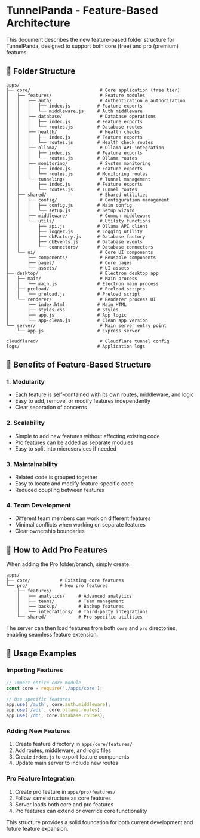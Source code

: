 # TunnelPanda - Feature-Based Architecture

This document describes the new feature-based folder structure for TunnelPanda, designed to support both core (free) and pro (premium) features.

## 📁 Folder Structure

```
apps/
├── core/                          # Core application (free tier)
│   ├── features/                  # Feature modules
│   │   ├── auth/                  # Authentication & authorization
│   │   │   ├── index.js          # Feature exports
│   │   │   └── middleware.js     # Auth middleware
│   │   ├── database/              # Database operations
│   │   │   ├── index.js          # Feature exports
│   │   │   └── routes.js         # Database routes
│   │   ├── health/                # Health checks
│   │   │   ├── index.js          # Feature exports
│   │   │   └── routes.js         # Health check routes
│   │   ├── ollama/                # Ollama API integration
│   │   │   ├── index.js          # Feature exports
│   │   │   └── routes.js         # Ollama routes
│   │   ├── monitoring/            # System monitoring
│   │   │   ├── index.js          # Feature exports
│   │   │   └── routes.js         # Monitoring routes
│   │   └── tunneling/             # Tunnel management
│   │       ├── index.js          # Feature exports
│   │       └── routes.js         # Tunnel routes
│   ├── shared/                    # Shared utilities
│   │   ├── config/                # Configuration management
│   │   │   ├── config.js         # Main config
│   │   │   └── setup.js          # Setup wizard
│   │   ├── middleware/            # Common middleware
│   │   └── utils/                 # Utility functions
│   │       ├── api.js            # Ollama API client
│   │       ├── logger.js         # Logging utility
│   │       ├── dbFactory.js      # Database factory
│   │       ├── dbEvents.js       # Database events
│   │       └── connectors/       # Database connectors
│   └── ui/                        # Core UI components
│       ├── components/            # Reusable components
│       ├── pages/                 # Core pages
│       └── assets/                # UI assets
├── desktop/                       # Electron desktop app
│   ├── main/                      # Main process
│   │   └── main.js               # Electron main process
│   ├── preload/                   # Preload scripts
│   │   └── preload.js            # Preload script
│   └── renderer/                  # Renderer process UI
│       ├── index.html            # Main HTML
│       ├── styles.css            # Styles
│       ├── app.js                # App logic
│       └── app-clean.js          # Clean app version
└── server/                        # Main server entry point
    └── app.js                    # Express server

cloudflared/                       # Cloudflare tunnel config
logs/                             # Application logs
```

## 🎯 Benefits of Feature-Based Structure

### 1. **Modularity**
- Each feature is self-contained with its own routes, middleware, and logic
- Easy to add, remove, or modify features independently
- Clear separation of concerns

### 2. **Scalability**
- Simple to add new features without affecting existing code
- Pro features can be added as separate modules
- Easy to split into microservices if needed

### 3. **Maintainability**
- Related code is grouped together
- Easy to locate and modify feature-specific code
- Reduced coupling between features

### 4. **Team Development**
- Different team members can work on different features
- Minimal conflicts when working on separate features
- Clear ownership boundaries

## 🔧 How to Add Pro Features

When adding the Pro folder/branch, simply create:

```
apps/
├── core/           # Existing core features
└── pro/            # New pro features
    ├── features/
    │   ├── analytics/     # Advanced analytics
    │   ├── teams/         # Team management
    │   ├── backup/        # Backup features
    │   └── integrations/  # Third-party integrations
    └── shared/            # Pro-specific utilities
```

The server can then load features from both `core` and `pro` directories, enabling seamless feature extension.

## 📝 Usage Examples

### Importing Features
```javascript
// Import entire core module
const core = require('./apps/core');

// Use specific features
app.use('/auth', core.auth.middleware);
app.use('/api', core.ollama.routes);
app.use('/db', core.database.routes);
```

### Adding New Features
1. Create feature directory in `apps/core/features/`
2. Add routes, middleware, and logic files
3. Create `index.js` to export feature components
4. Update main server to include new routes

### Pro Feature Integration
1. Create pro feature in `apps/pro/features/`
2. Follow same structure as core features
3. Server loads both core and pro features
4. Pro features can extend or override core functionality

This structure provides a solid foundation for both current development and future feature expansion.
